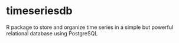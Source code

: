 timeseriesdb
============

R package to store and organize time series in a simple but powerful relational database using PostgreSQL
